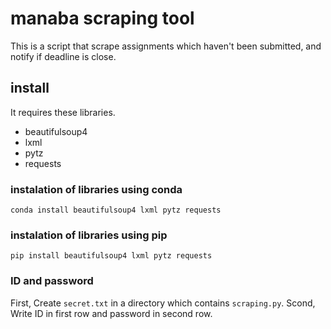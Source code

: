 # manaba scraping tool

This is a script that scrape assignments which haven't been submitted, and notify if deadline is close.

## install

It requires these libraries.

- beautifulsoup4
- lxml
- pytz
- requests

### instalation of libraries using conda

```:shell
conda install beautifulsoup4 lxml pytz requests
```

### instalation of libraries using pip

```:shell
pip install beautifulsoup4 lxml pytz requests
```

### ID and password

First, Create `secret.txt` in a directory which contains `scraping.py`.
Scond, Write ID in first row and password in second row.